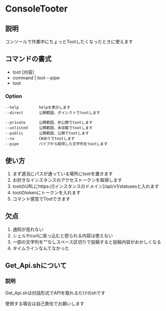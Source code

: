 # ConsoleTooter
## 説明
コンソールで作業中にちょっとTootしたくなったときに使えます      
## コマンドの書式
* toot [内容]       
* command | toot --pipe                  
* toot  
### Option
```
--help         helpを表示します                 
--direct       公開範囲、ダイレクトでtootします                              
--private      公開範囲、非公開でtootします                                      
--unlisted     公開範囲、未収載でtootします                                
--public       公開範囲、公開でtootします                                 
--cw           CWありでtootします
--pipe         パイプから取得した文字列をtootします
```
## 使い方
1. まず適当にパスが通っている場所にtootを置きます
2. お好きなインスタンスのアクセストークンを取得します
3. tootのURLにhttps://[インスタンスのドメイン]/api/v1/statusesと入れます
4. tootのtokenにトークンを入れます
5. コマンド感覚でTootできます
## 欠点
1. 通知が見れない
2. シェルやcurlに突っ込むと怒られる内容は使えない
3. 一部の文字列を""なしスペース区切りで投稿すると投稿内容がおかしくなる
4. タイムラインなんてなかった

## Get_Api.shについて
### 説明
Get_Api.shは対話形式でAPIを取れるだけのshです

使用する場合は自己責任でお願いします
